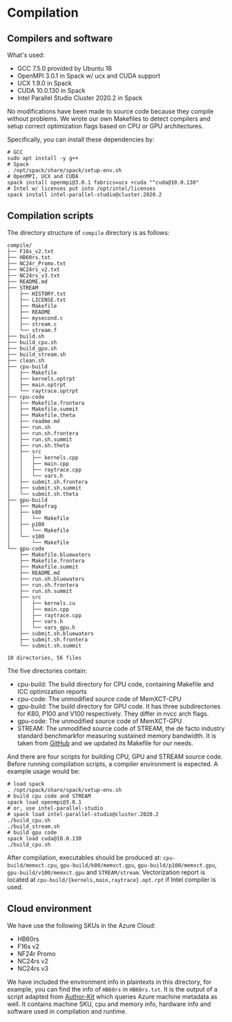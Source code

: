 # Compilation

## Compilers and software

What's used:

- GCC 7.5.0 provided by Ubuntu 18
- OpenMPI 3.0.1 in Spack w/ ucx and CUDA support
- UCX 1.9.0 in Spack
- CUDA 10.0.130 in Spack
- Intel Parallel Studio Cluster 2020.2 in Spack

No modifications have been made to source code because they compile without problems. We wrote our own Makefiles to detect compilers and setup correct optimization flags based on CPU or GPU architectures.

Specifically, you can install these dependencies by:

```shell
# GCC
sudo apt install -y g++
# Spack
. /opt/spack/share/spack/setup-env.sh
# OpenMPI, UCX and CUDA
spack install openmpi@3.0.1 fabrics=ucx +cuda "^cuda@10.0.130"
# Intel w/ licenses put into /opt/intel/licenses
spack install intel-parallel-studio@cluster.2020.2
```

## Compilation scripts

The directory structure of `compile` directory is as follows:

```tree
compile/
├── F16s_v2.txt
├── HB60rs.txt
├── NC24r_Promo.txt
├── NC24rs_v2.txt
├── NC24rs_v3.txt
├── README.md
├── STREAM
│   ├── HISTORY.txt
│   ├── LICENSE.txt
│   ├── Makefile
│   ├── README
│   ├── mysecond.c
│   ├── stream.c
│   └── stream.f
├── build.sh
├── build_cpu.sh
├── build_gpu.sh
├── build_stream.sh
├── clean.sh
├── cpu-build
│   ├── Makefile
│   ├── kernels.optrpt
│   ├── main.optrpt
│   └── raytrace.optrpt
├── cpu-code
│   ├── Makefile.frontera
│   ├── Makefile.summit
│   ├── Makefile.theta
│   ├── readme.md
│   ├── run.sh
│   ├── run.sh.frontera
│   ├── run.sh.summit
│   ├── run.sh.theta
│   ├── src
│   │   ├── kernels.cpp
│   │   ├── main.cpp
│   │   ├── raytrace.cpp
│   │   └── vars.h
│   ├── submit.sh.frontera
│   ├── submit.sh.summit
│   └── submit.sh.theta
├── gpu-build
│   ├── Makefrag
│   ├── k80
│   │   └── Makefile
│   ├── p100
│   │   └── Makefile
│   └── v100
│       └── Makefile
└── gpu-code
    ├── Makefile.bluewaters
    ├── Makefile.frontera
    ├── Makefile.summit
    ├── README.md
    ├── run.sh.bluewaters
    ├── run.sh.frontera
    ├── run.sh.summit
    ├── src
    │   ├── kernels.cu
    │   ├── main.cpp
    │   ├── raytrace.cpp
    │   ├── vars.h
    │   └── vars_gpu.h
    ├── submit.sh.bluewaters
    ├── submit.sh.frontera
    └── submit.sh.summit

10 directories, 56 files

```

The five directories contain:

- cpu-build: The build directory for CPU code, containing Makefile and ICC optimization reports
- cpu-code: The unmodified source code of MemXCT-CPU
- gpu-build: The build directory for GPU code. It has three subdirectories for K80, P100 and V100 respectively. They differ in nvcc arch flags.
- gpu-code: The unmodified source code of MemXCT-GPU
- STREAM: The unmodified source code of STREAM, the de facto industry standard benchmarkfor measuring sustained memory bandwidth. It is taken from [GitHub](https://github.com/jeffhammond/STREAM) and we updated its Makefile for our needs.

And there are four scripts for building CPU, GPU and STREAM source code. Before running compilation scripts, a compiler environment is expected. A example usage would be:

```shell
# load spack
. /opt/spack/share/spack/setup-env.sh
# build cpu code and STREAM
spack load openmpi@3.0.1
# or, use intel-parallel-studio
# spack load intel-parallel-studio@cluster.2020.2
./build_cpu.sh
./build_stream.sh
# build gpu code
spack load cuda@10.0.130
./build_cpu.sh
```

After compilation, executables should be produced at: `cpu-build/memxct.cpu`, `gpu-build/k80/memxct.gpu`, `gpu-build/p100/memxct.gpu`, `gpu-build/v100/memxct.gpu` and `STREAM/stream`. Vectorization report is located at `cpu-build/{kernels,main,raytrace}.opt.rpt` if Intel compiler is used.

## Cloud environment

We have use the following SKUs in the Azure Cloud:

- HB60rs
- F16s v2
- NF24r Promo
- NC24rs v2
- NC24rs v3

We have included the environment info in plaintexts in this directory, for example, you can find the info of `HB60rs` in `HB60rs.txt`. It is the output of a script adapted from [Author-Kit](https://github.com/SC-Tech-Program/Author-Kit) which queries Azure machine metadata as well. It contains machine SKU, cpu and memory info, hardware info and software used in compilation and runtime.
